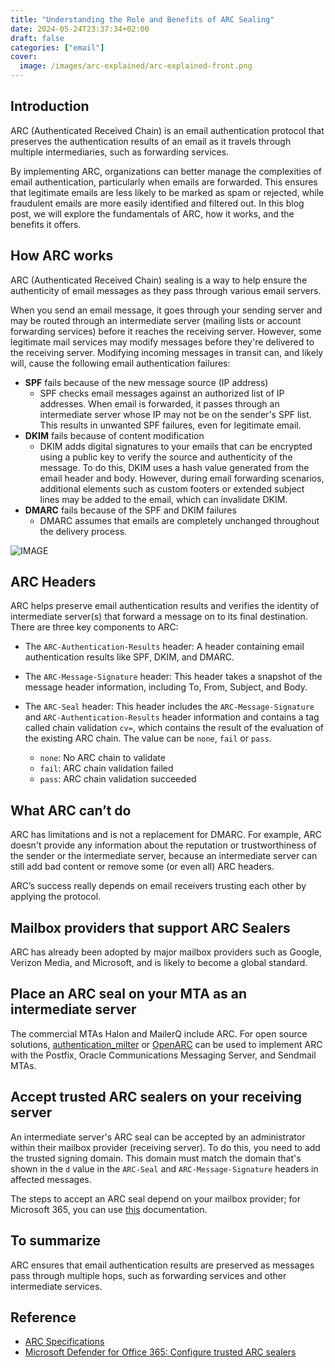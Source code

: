```yaml
---
title: "Understanding the Role and Benefits of ARC Sealing"
date: 2024-05-24T23:37:34+02:00
draft: false
categories: ["email"]
cover: 
  image: /images/arc-explained/arc-explained-front.png
---
```


## Introduction
ARC (Authenticated Received Chain) is an email authentication protocol that preserves the authentication results of an email as it travels through multiple intermediaries, such as forwarding services.

By implementing ARC, organizations can better manage the complexities of email authentication, particularly when emails are forwarded. This ensures that legitimate emails are less likely to be marked as spam or rejected, while fraudulent emails are more easily identified and filtered out. In this blog post, we will explore the fundamentals of ARC, how it works, and the benefits it offers.

## How ARC works
ARC (Authenticated Received Chain) sealing is a way to help ensure the authenticity of email messages as they pass through various email servers. 

When you send an email message, it goes through your sending server and may be routed through an intermediate server (mailing lists or account forwarding services) before it reaches the receiving server. However, some legitimate mail services may modify messages before they're delivered to the receiving server. Modifying incoming messages in transit can, and likely will, cause the following email authentication failures:
- **SPF** fails because of the new message source (IP address)
    - SPF checks email messages against an authorized list of IP addresses. When email is forwarded, it passes through an intermediate server whose IP may not be on the sender's SPF list. This results in unwanted SPF failures, even for legitimate email. 
- **DKIM** fails because of content modification
    - DKIM adds digital signatures to your emails that can be encrypted using a public key to verify the source and authenticity of the message. To do this, DKIM uses a hash value generated from the email header and body. However, during email forwarding scenarios, additional elements such as custom footers or extended subject lines may be added to the email, which can invalidate DKIM. 
- **DMARC** fails because of the SPF and DKIM failures
	- DMARC assumes that emails are completely unchanged throughout the delivery process.

![IMAGE](/images/arc-explained/arc-visual.png)

## ARC Headers
ARC helps preserve email authentication results and verifies the identity of intermediate server(s) that forward a message on to its final destination. There are three key components to ARC:

- The `ARC-Authentication-Results` header: A header containing email authentication results like SPF, DKIM, and DMARC. 

- The `ARC-Message-Signature` header: This header takes a snapshot of the message header information, including To, From, Subject, and Body.  

- The `ARC-Seal` header: This header includes the `ARC-Message-Signature` and `ARC-Authentication-Results` header information and contains a tag called chain validation `cv=`, which contains the result of the evaluation of the existing ARC chain. The value can be `none`, `fail` or `pass`.
	- `none`: No ARC chain to validate
	- `fail`: ARC chain validation failed
	- `pass`: ARC chain validation succeeded

## What ARC can’t do
ARC has limitations and is not a replacement for DMARC. For example, ARC doesn't provide any information about the reputation or trustworthiness of the sender or the intermediate server, because an intermediate server can still add bad content or remove some (or even all) ARC headers.

ARC’s success really depends on email receivers trusting each other by applying the protocol.

## Mailbox providers that support ARC Sealers
ARC has already been adopted by major mailbox providers such as Google, Verizon Media, and Microsoft, and is likely to become a global standard.

## Place an ARC seal on your MTA as an intermediate server
The commercial MTAs Halon and MailerQ include ARC. For open source solutions, [authentication_milter](https://github.com/fastmail/authentication_milter) or [OpenARC](https://github.com/trusteddomainproject/OpenARC) can be used to implement ARC with the Postfix, Oracle Communications Messaging Server, and Sendmail MTAs.

## Accept trusted ARC sealers on your receiving server
An intermediate server's ARC seal can be accepted by an administrator within their mailbox provider (receiving server). To do this, you need to add the trusted signing domain. This domain must match the domain that's shown in the `d` value in the `ARC-Seal` and `ARC-Message-Signature` headers in affected messages.

The steps to accept an ARC seal depend on your mailbox provider; for Microsoft 365, you can use [this](https://learn.microsoft.com/en-us/defender-office-365/email-authentication-arc-configure) documentation.

## To summarize
ARC ensures that email authentication results are preserved as messages pass through multiple hops, such as forwarding services and other intermediate services.

## Reference
- [ARC Specifications](https://arc-spec.org/)
- [Microsoft Defender for Office 365: Configure trusted ARC sealers](https://learn.microsoft.com/en-us/defender-office-365/email-authentication-arc-configure)